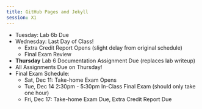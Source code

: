 ```yaml
---
title: GitHub Pages and Jekyll
session: X1
---
```

* Tuesday: Lab 6b Due
* Wednesday: Last Day of Class!
    * Extra Credit Report Opens (slight delay from original schedule)
    * Final Exam Review
* **Thursday** Lab 6 Documentation Assignment Due (replaces lab writeup)
* All Assignments Due on Thursday!
* Final Exam Schedule:
    * Sat, Dec 11: Take-home Exam Opens
    * Tue, Dec 14 2:30pm - 5:30pm In-Class Final Exam (should only take one hour)
    * Fri, Dec 17: Take-home Exam Due, Extra Credit Report Due